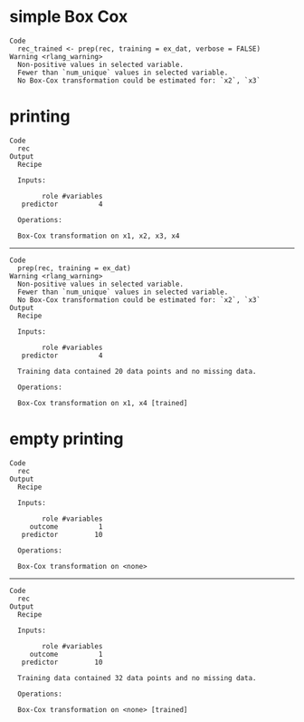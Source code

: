 # simple Box Cox

    Code
      rec_trained <- prep(rec, training = ex_dat, verbose = FALSE)
    Warning <rlang_warning>
      Non-positive values in selected variable.
      Fewer than `num_unique` values in selected variable.
      No Box-Cox transformation could be estimated for: `x2`, `x3`

# printing

    Code
      rec
    Output
      Recipe
      
      Inputs:
      
            role #variables
       predictor          4
      
      Operations:
      
      Box-Cox transformation on x1, x2, x3, x4

---

    Code
      prep(rec, training = ex_dat)
    Warning <rlang_warning>
      Non-positive values in selected variable.
      Fewer than `num_unique` values in selected variable.
      No Box-Cox transformation could be estimated for: `x2`, `x3`
    Output
      Recipe
      
      Inputs:
      
            role #variables
       predictor          4
      
      Training data contained 20 data points and no missing data.
      
      Operations:
      
      Box-Cox transformation on x1, x4 [trained]

# empty printing

    Code
      rec
    Output
      Recipe
      
      Inputs:
      
            role #variables
         outcome          1
       predictor         10
      
      Operations:
      
      Box-Cox transformation on <none>

---

    Code
      rec
    Output
      Recipe
      
      Inputs:
      
            role #variables
         outcome          1
       predictor         10
      
      Training data contained 32 data points and no missing data.
      
      Operations:
      
      Box-Cox transformation on <none> [trained]

